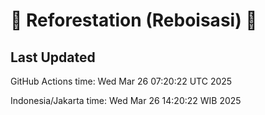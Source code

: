 
# 🌳 Reforestation (Reboisasi) 🌲

## Last Updated

GitHub Actions time: Wed Mar 26 07:20:22 UTC 2025

Indonesia/Jakarta time: Wed Mar 26 14:20:22 WIB 2025
